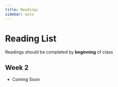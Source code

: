 ```yaml
---
title: Readings
sidebar: auto
---
```


# Reading List

Readings should be completed by <b>beginning</b> of class

## Week 2

- Coming Soon

